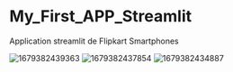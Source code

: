 # My_First_APP_Streamlit
Application streamlit de Flipkart Smartphones

![1679382439363](https://github.com/user-attachments/assets/416881da-6a14-4876-bc54-8626dc7c7227)
![1679382437854](https://github.com/user-attachments/assets/7f62fa16-41ae-424e-af14-231d1e2678a4)
![1679382434887](https://github.com/user-attachments/assets/aed7855f-81dc-4df5-afc7-54e06aa392eb)
